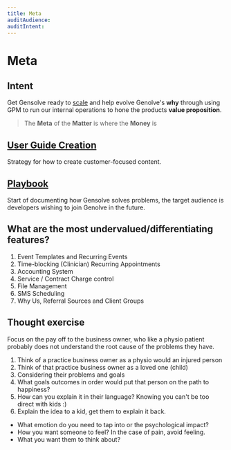 ```yaml
---
title: Meta
auditAudience:
auditIntent:
---
```


# Meta

## Intent

Get Gensolve ready to [scale](https://mastersofscale.com/) and help evolve Genolve's **why** through using GPM to run our internal operations to hone the products **value proposition**.

> The **Meta** of the **Matter** is where the **Money** is

## [User Guide Creation](./user-guide-creation/)

Strategy for how to create customer-focused content.

## [Playbook](./playbook/)

Start of documenting how Gensolve solves problems, the target audience is developers wishing to join Genolve in the future.

## What are the most undervalued/differentiating features?

1. Event Templates and Recurring Events
2. Time-blocking (Clinician) Recurring Appointments
3. Accounting System
4. Service / Contract Charge control
5. File Management
6. SMS Scheduling
7. Why Us, Referral Sources and Client Groups

## Thought exercise

Focus on the pay off to the business owner, who like a physio patient probably does not understand the root cause of the problems they have.

1. Think of a practice business owner as a physio would an injured person
2. Think of that practice business owner as a loved one (child)
3. Considering their problems and goals
4. What goals outcomes in order would put that person on the path to happiness?
5. How can you explain it in their language? Knowing you can't be too direct with kids :)
6. Explain the idea to a kid, get them to explain it back.

- What emotion do you need to tap into or the psychological impact?
- How you want someone to feel? In the case of pain, avoid feeling.
- What you want them to think about?
